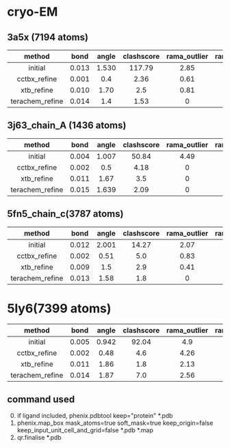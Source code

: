 # cryo-EM
## 3a5x (7194 atoms)
method         | bond   | angle |clashscore |rama_outlier| rama_favor|rotamer | CC_mask
:--:           | :--:   | :--:  |   :--:    |   :--:     |   :--:    |:--:    |:--:
initial        | 0.013  | 1.530 | 117.79    |   2.85     |   86.59   | 8.72   | 0.292
cctbx_refine   | 0.001  | 0.4   |  2.36     |   0.61     |   93.50   |  2.05  | 0.3025
xtb_refine     | 0.010  | 1.70  |  2.5      |   0.81     |   93.90   |  4.36  | 0.3050
terachem_refine| 0.014  | 1.4   |  1.53     |   0        |   96.75   |  4.62  | 0.3051
## 3j63_chain_A (1436 atoms)
method         | bond   | angle |clashscore |rama_outlier| rama_favor|rotamer | CC_mask
:--:           | :--:   | :--:  |   :--:    |   :--:     |   :--:    |:--:    |:--:
initial        | 0.004  | 1.007 |   50.84   |   4.49     |   85.39   | 5.48   | 0.6747
cctbx_refine   | 0.002  | 0.5   |   4.18    |   0        |   96.63   | 5.48   | 0.6711
xtb_refine     | 0.011  | 1.67  |   3.5     |   0        |   91.01   | 4.11   | 0.6530
terachem_refine| 0.015  | 1.639 |   2.09    |   0        |   98.88   | 4.11   | 0.6732
## 5fn5_chain_c(3787 atoms)
method         | bond   | angle |clashscore |rama_outlier| rama_favor|rotamer | CC_mask
:--:           | :--:   | :--:  |   :--:    |   :--:     |   :--:    |:--:    |:--:
initial        | 0.012  | 2.001 |  14.27    |    2.07    |   90.87   | 18.13  | 0.6430
cctbx_refine   | 0.002  | 0.51  |   5.0     |    0.83    |   91.70   | 7.25   | 0.6540
xtb_refine     | 0.009  | 1.5   |    2.9    |    0.41    |   90.04   |  8.29  | 0.6555
terachem_refine| 0.013  | 1.58  |    1.8    |    0       |   96.28   | 11.92  | 0.6441
# 5ly6(7399 atoms)
method         | bond   | angle |clashscore |rama_outlier| rama_favor|rotamer | CC_mask
:--:           | :--:   | :--:  |   :--:    |   :--:     |   :--:    |:--:    |:--:
initial        | 0.005  | 0.942 |   92.04   |    4.9     |   74.2    | 36.08  | 0.6239
cctbx_refine   | 0.002  | 0.48  |    4.6    |    4.26    |  77.61    |  10.41 |  0.6564
xtb_refine     | 0.011  | 1.86  |    1.8    |    2.13    |   87.21   |  7.75  |   0.6623
terachem_refine| 0.014  | 1.87  |    7.0    |    2.56    |   85.07   |  17.92 | 0.6555
## command used
0. if ligand included, phenix.pdbtool keep="protein" *.pdb
1. phenix.map_box mask_atoms=true soft_mask=true keep_origin=false keep_input_unit_cell_and_grid=false *.pdb *.map
2. qr.finalise *.pdb
